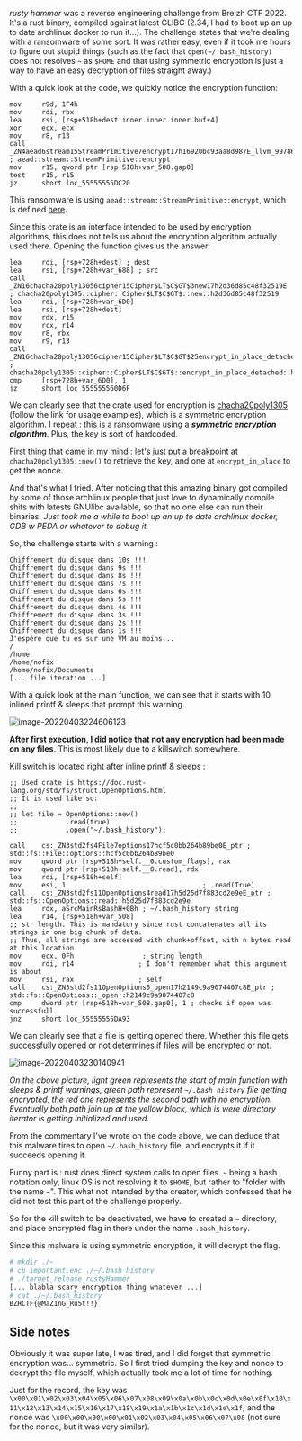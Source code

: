 *rusty hammer* was a reverse engineering challenge from Breizh CTF 2022. It's a rust binary, compiled against latest GLIBC (2.34, I had to boot up an up to date archlinux docker to run it...). The challenge states that we're dealing with a ransomware of some sort. It was rather easy, even if it took me hours to figure out stupid things (such as the fact that `open(~/.bash_history)` does not resolves `~` as `$HOME` and that using symmetric encryption is just a way to have an easy decryption of files straight away.)

With a quick look at the code, we quickly notice the encryption function:

```assembly
mov     r9d, 1F4h
mov     rdi, rbx
lea     rsi, [rsp+518h+dest.inner.inner.inner.buf+4]
xor     ecx, ecx
mov     r8, r13
call    _ZN4aead6stream15StreamPrimitive7encrypt17h16920bc93aa8d987E_llvm_9978635755915158318 ; aead::stream::StreamPrimitive::encrypt
mov     r15, qword ptr [rsp+518h+var_508.gap0]
test    r15, r15
jz      short loc_55555555DC20
```

This ransomware is using `aead::stream::StreamPrimitive::encrypt`, which is defined [here](https://docs.rs/aead/0.4.2/aead/stream/trait.StreamPrimitive.html).

Since this crate is an interface intended to be used by encryption algorithms, this does not tells us about the encryption algorithm actually used there. Opening the function gives us the answer:

```assembly
lea     rdi, [rsp+728h+dest] ; dest
lea     rsi, [rsp+728h+var_688] ; src
call    _ZN16chacha20poly13056cipher15Cipher$LT$C$GT$3new17h2d36d85c48f32519E ; chacha20poly1305::cipher::Cipher$LT$C$GT$::new::h2d36d85c48f32519
lea     rdi, [rsp+728h+var_6D0]
lea     rsi, [rsp+728h+dest]
mov     rdx, r15
mov     rcx, r14
mov     r8, rbx
mov     r9, r13
call    _ZN16chacha20poly13056cipher15Cipher$LT$C$GT$25encrypt_in_place_detached17h1e6107fbf3d93744E ; chacha20poly1305::cipher::Cipher$LT$C$GT$::encrypt_in_place_detached::h1e6107fbf3d93744
cmp     [rsp+728h+var_6D0], 1
jz      short loc_555555560D6F
```

We can clearly see that the crate used for encryption is [chacha20poly1305](https://docs.rs/chacha20poly1305/latest/chacha20poly1305/#) (follow the link for usage examples), which is a symmetric encryption algorithm. I repeat : this is a ransomware using a ***symmetric encryption algorithm***.  Plus, the key is sort of hardcoded. 

First thing that came in my mind : let's just put a breakpoint at `chacha20poly1305::new()` to retrieve the key, and one at `encrypt_in_place` to get the nonce.

And that's what I tried. After noticing that this amazing binary got compiled by some of those archlinux people that just love to dynamically compile shits with latests GNUlibc available, so that no one else can run their binaries. *Just took me a while to boot up an up to date archlinux docker, GDB w PEDA or whatever to debug it.*  

So, the challenge starts with a warning :

```
Chiffrement du disque dans 10s !!!                                                   
Chiffrement du disque dans 9s !!!                                                    
Chiffrement du disque dans 8s !!!                                                    
Chiffrement du disque dans 7s !!!                                                    
Chiffrement du disque dans 6s !!!                                                    
Chiffrement du disque dans 5s !!!                                                    
Chiffrement du disque dans 4s !!!                                                    
Chiffrement du disque dans 3s !!!                                                    
Chiffrement du disque dans 2s !!!                                                    
Chiffrement du disque dans 1s !!!                                                
J'espère que tu es sur une VM au moins... 
/
/home
/home/nofix
/home/nofix/Documents
[... file iteration ...]
```

With a quick look at the main function, we can see that it starts with 10 inlined printf & sleeps that prompt this warning.

![image-20220403224606123](/home/nofix/.config/Typora/typora-user-images/image-20220403224606123.png)

**After first execution, I did notice that not any encryption had been made on any files**. This is most likely due to a killswitch somewhere.

Kill switch is located right after inline printf & sleeps :

```assembly
;; Used crate is https://doc.rust-lang.org/std/fs/struct.OpenOptions.html
;; It is used like so:
;;
;; let file = OpenOptions::new()
;;            .read(true)
;;            .open("~/.bash_history");

call    cs:_ZN3std2fs4File7options17hcf5c0bb264b89be0E_ptr ; std::fs::File::options::hcf5c0bb264b89be0
mov     qword ptr [rsp+518h+self.__0.custom_flags], rax
mov     qword ptr [rsp+518h+self.__0.read], rdx
lea     rdi, [rsp+518h+self]
mov     esi, 1									; .read(True)
call    cs:_ZN3std2fs11OpenOptions4read17h5d25d7f883cd2e9eE_ptr ; std::fs::OpenOptions::read::h5d25d7f883cd2e9e
lea     rdx, aSrcMainRsBashH+0Bh ; ~/.bash_history string
lea     r14, [rsp+518h+var_508]
;; str length. This is mandatory since rust concatenates all its strings in one big chunk of data.
;; Thus, all strings are accessed with chunk+offset, with n bytes read at this location
mov     ecx, 0Fh                 ; string length
mov     rdi, r14                ; I don't remember what this argument is about
mov     rsi, rax				; self
call    cs:_ZN3std2fs11OpenOptions5_open17h2149c9a9074407c8E_ptr ; std::fs::OpenOptions::_open::h2149c9a9074407c8
cmp     dword ptr [rsp+518h+var_508.gap0], 1 ; checks if open was successfull
jnz     short loc_55555555DA93
```

We can clearly see that a file is getting opened there. Whether this file gets successfully opened or not determines if files will be encrypted or not. 

![image-20220403230140941](/home/nofix/.config/Typora/typora-user-images/image-20220403230140941.png)

*On the above picture, light green represents the start of main function with sleeps & printf warnings, green path represent `~/.bash_history` file getting encrypted, the red one represents the second path with no encryption. Eventually both path join up at the yellow block, which is were directory iterator is getting initialized and used.*

From the commentary I've wrote on the code above, we can deduce that this malware tires to open `~/.bash_history` file, and encrypts it if it succeeds opening it.

Funny part is : rust does direct system calls to open files. `~` being a bash notation only, linux OS is not resolving it to `$HOME`, but rather to "folder with the name `~`". This what not intended by the creator, which confessed that he did not test this part of the challenge properly. 

So for the kill switch to be deactivated, we have to created a `~` directory, and place encrypted flag in there under the name `.bash_history`. 

Since this malware is using symmetric encryption, it will decrypt the flag.

```bash
# mkdir ./~
# cp important.enc ./~/.bash_history
# ./target_release_rustyHammer
[... blabla scary encryption thing whatever ...]
# cat ./~/.bash_history
BZHCTF{@MaZ1nG_Ru5t!!}
```

## Side notes

Obviously it was super late, I was tired, and I did forget that symmetric encryption was... symmetric. So I first tried dumping the key and nonce to decrypt the file myself, which actually took me a lot of time for nothing.

Just for the record, the key was `\x00\x01\x02\x03\x04\x05\x06\x07\x08\x09\x0a\x0b\x0c\x0d\x0e\x0f\x10\x11\x12\x13\x14\x15\x16\x17\x18\x19\x1a\x1b\x1c\x1d\x1e\x1f`, and the nonce was `\x00\x00\x00\x00\x01\x02\x03\x04\x05\x06\x07\x08` (not sure for the nonce, but it was very similar).
